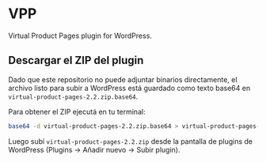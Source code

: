 # VPP

Virtual Product Pages plugin for WordPress.

## Descargar el ZIP del plugin

Dado que este repositorio no puede adjuntar binarios directamente, el archivo listo para subir a WordPress está guardado como texto base64 en `virtual-product-pages-2.2.zip.base64`.

Para obtener el ZIP ejecutá en tu terminal:

```bash
base64 -d virtual-product-pages-2.2.zip.base64 > virtual-product-pages-2.2.zip
```

Luego subí `virtual-product-pages-2.2.zip` desde la pantalla de plugins de WordPress (Plugins → Añadir nuevo → Subir plugin).
